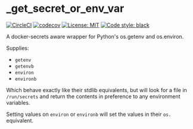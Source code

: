 # _get_secret_or_env_var

[![CircleCI](https://img.shields.io/circleci/build/gh/greenape/get_secret_or_env_var.svg?logo=CircleCI&style=flat-square)](https://circleci.com/gh/greenape/get_secret_or_env_var) [![codecov](https://img.shields.io/codecov/c/github/greenape/get_secret_or_env_var.svg?logo=Codecov&style=flat-square)](https://codecov.io/gh/greenape/get_secret_or_env_var)  [![License: MIT](https://img.shields.io/github/license/greenape/get_secret_or_env_var.svg?style=flat-square)](https://opensource.org/licenses/MIT) [![Code style: black](https://img.shields.io/badge/code%20style-black-000000.svg?style=flat-square)](https://github.com/python/black)

A docker-secrets aware wrapper for Python's os.getenv and os.environ.

Supplies:

- `getenv`
- `getenvb`
- `environ`
- `environb`

Which behave exactly like their stdlib equivalents, but will look for a file in `/run/secrets` and return the contents in preference to any environment variables.

Setting values on `environ` or `environb` will set the values in their `os.` equivalent.